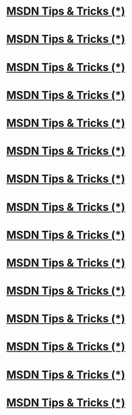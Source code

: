 # [MSDN Tips & Tricks (*)](https://msdn.microsoft.com/it-it/library/cc185046.aspx)
# [MSDN Tips & Tricks (*)](https://msdn.microsoft.com/it-it/library/cc185042.aspx) 
# [MSDN Tips & Tricks (*)](https://msdn.microsoft.com/it-it/library/cc185048.aspx) 
# [MSDN Tips & Tricks (*)](https://msdn.microsoft.com/it-it/library/cc185041.aspx)
# [MSDN Tips & Tricks (*)](https://msdn.microsoft.com/it-it/library/cc185045.aspx)
# [MSDN Tips & Tricks (*)](https://msdn.microsoft.com/it-it/library/cc185047.aspx)
# [MSDN Tips & Tricks (*)](https://msdn.microsoft.com/it-it/library/cc185040.aspx)
# [MSDN Tips & Tricks (*)](https://msdn.microsoft.com/it-it/library/cc185043.aspx)
# [MSDN Tips & Tricks (*)](https://msdn.microsoft.com/it-it/library/cc185039.aspx)
# [MSDN Tips & Tricks (*)](https://msdn.microsoft.com/it-it/library/cc185044.aspx)
# [MSDN Tips & Tricks (*)](https://msdn.microsoft.com/it-it/library/cc185017.aspx)
# [MSDN Tips & Tricks (*)](https://msdn.microsoft.com/it-it/library/cc185013.aspx)
# [MSDN Tips & Tricks (*)](https://msdn.microsoft.com/it-it/library/cc185012.aspx)
# [MSDN Tips & Tricks (*)](https://msdn.microsoft.com/it-it/library/cc185014.aspx)
# [MSDN Tips & Tricks (*)](https://msdn.microsoft.com/it-it/library/cc185015.aspx)